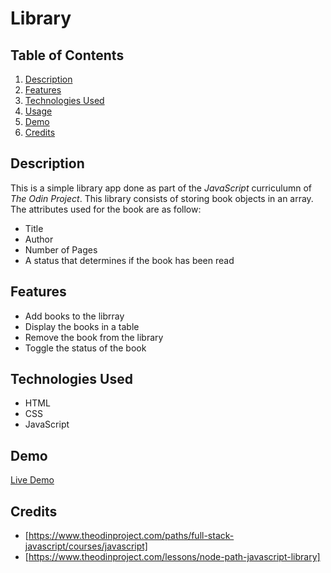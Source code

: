 # Library 

## Table of Contents
1. [Description](#description)
2. [Features](#features)
3. [Technologies Used](#technologies-used)
4. [Usage](#usage)
5. [Demo](#demo)
6. [Credits](#credits)

   
## Description
This is a simple library app done as part of the _JavaScript_ curriculumn of _The Odin Project_.  This library consists of storing book objects in an array.
The attributes used for the book are as follow:
* Title
* Author
* Number of Pages
* A status that determines if the book has been read

## Features
- Add books to the librray
- Display the books in a table
- Remove the book from the library
- Toggle the status of the book

## Technologies Used
- HTML
- CSS
- JavaScript

## Demo
[Live Demo](https://seba3510.github.io/Library/)

## Credits
- [https://www.theodinproject.com/paths/full-stack-javascript/courses/javascript]
- [https://www.theodinproject.com/lessons/node-path-javascript-library]


